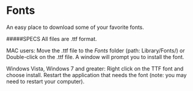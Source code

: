 # Fonts
An easy place to download some of your favorite fonts.

#####SPECS
All files are .ttf format. 

MAC users:
  Move the .ttf file to the *Fonts* folder (path: Library/Fonts/)
  or
  Double-click on the .ttf file. A window will prompt you to install the font.

Windows Vista, Windows 7 and greater:
  Right click on the TTF font and choose install.
  Restart the application that needs the font (note: you may need to restart your computer).

